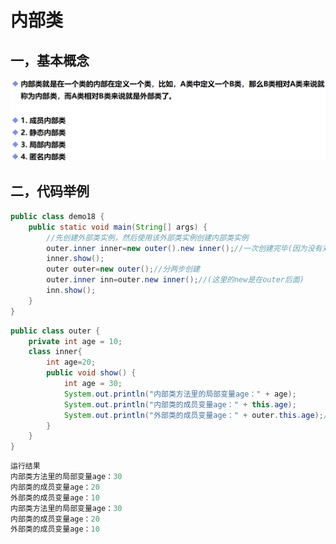 # 内部类

## 一，基本概念

<img src="img/31.内部类/image-20220301191845038.png" alt="image-20220301191845038" style="zoom:50%;" />

## 二，代码举例

```java
public class demo18 {
    public static void main(String[] args) {
        //先创建外部类实例，然后使用该外部类实例创建内部类实例
        outer.inner inner=new outer().new inner();//一次创建完毕(因为没有对inner方法进行使用，所以这里inner没有"()")
        inner.show();
        outer outer=new outer();//分两步创建
        outer.inner inn=outer.new inner();//(这里的new是在outer后面)
        inn.show();
    }
}
```

```java
public class outer {
    private int age = 10;
    class inner{
        int age=20;
        public void show() {
            int age = 30;
            System.out.println("内部类方法里的局部变量age：" + age);
            System.out.println("内部类的成员变量age：" + this.age);
            System.out.println("外部类的成员变量age：" + outer.this.age);//可以获得外部类的私有属性
        }
    }
}
```

```java
运行结果
内部类方法里的局部变量age：30
内部类的成员变量age：20
外部类的成员变量age：10
内部类方法里的局部变量age：30
内部类的成员变量age：20
外部类的成员变量age：10
```

